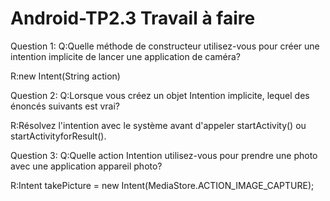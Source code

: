 # Android-TP2.3 Travail à faire
Question 1:
Q:Quelle méthode de constructeur utilisez-vous pour créer une intention implicite de lancer une application de caméra?

R:new Intent(String action)

Question 2:
Q:Lorsque vous créez un objet Intention implicite, lequel des énoncés suivants est vrai?

R:Résolvez l'intention avec le système avant d'appeler startActivity() ou startActivityforResult().

Question 3:
Q:Quelle action Intention utilisez-vous pour prendre une photo avec une application appareil photo? 

R:Intent takePicture = new Intent(MediaStore.ACTION_IMAGE_CAPTURE);
